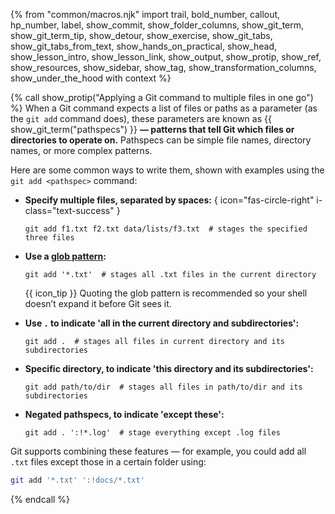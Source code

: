 {% from "common/macros.njk" import trail, bold_number, callout, hp_number, label, show_commit, show_folder_columns, show_git_term, show_git_term_tip, show_detour, show_exercise, show_git_tabs, show_git_tabs_from_text, show_hands_on_practical, show_head, show_lesson_intro, show_lesson_link, show_output, show_protip, show_ref, show_resources, show_sidebar, show_tag, show_transformation_columns, show_under_the_hood with context %}

{% call show_protip("Applying a Git command to multiple files in one go") %}
When a Git command expects a list of files or paths as a parameter (as the `git add` command does), these parameters are known as {{ show_git_term("pathspecs") }} **— patterns that tell Git which files or directories to operate on.** Pathspecs can be simple file names, directory names, or more complex patterns.

Here are some common ways to write them, shown with examples using the `git add <pathspec>` command:

* **Specify multiple files, separated by spaces:** { icon="fas-circle-right" i-class="text-success" }
  ```bash{highlight-lines="1['f1.txt'],1['f2.txt'],1['data/lists/f3.txt']"}
  git add f1.txt f2.txt data/lists/f3.txt  # stages the specified three files
  ```

* **Use a [glob pattern](https://en.wikipedia.org/wiki/Glob_(programming)):**
  ```bash{highlight-lines="1['\'*.txt\'']"}
  git add '*.txt'  # stages all .txt files in the current directory
  ```
  {{ icon_tip }} Quoting the glob pattern is recommended so your shell doesn’t expand it before Git sees it.

* **Use `.` to indicate 'all in the current directory and subdirectories':**
  ```bash{highlight-lines="1['.']"}
  git add .  # stages all files in current directory and its subdirectories
  ```

* **Specific directory, to indicate 'this directory and its subdirectories':**
  ```bash{highlight-lines="1['path/to/dir']"}
  git add path/to/dir  # stages all files in path/to/dir and its subdirectories
  ```

* **Negated pathspecs, to indicate 'except these':**
  ```bash{highlight-lines="1['\':!*.log\'']"}
  git add . ':!*.log'  # stage everything except .log files
  ```

Git supports combining these features — for example, you could add all `.txt` files except those in a certain folder using:
```bash
git add '*.txt' ':!docs/*.txt'
```
{% endcall %} <!-- end: show_protip -->
